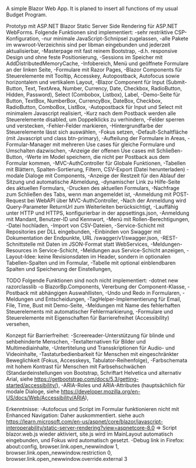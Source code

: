 A simple Blazor Web App.
It is planed to insert all functions of my usual Budget Program.

Prototyp mit ASP.NET Blazor Static Server Side Rendering für ASP.NET WebForms.
Folgende Funktionen sind implementiert:
-sehr restriktive CSP-Konfiguration,
-nur minimale JavaScript-Schnipsel zugelassen,
-alle Pakete im wwwroot-Verzeichnis sind per libman eingebunden und jederzeit aktualisierbar,
-Masterpage mit fast reinem Bootstrap,
-d.h. responsive Design und ohne feste Positionierung,
-Sessions im Speicher mit AddDistributedMemoryCache,
-Infobereich, Menü und geöffnete Formulare an der linken Seite,
-Formulare mit Razor Pages,
-Blazor Components für Steuerelemente mit Tooltip, Accesskey, Autopostback, Autofocus sowie horizontalem und vertikalem Layout,
-Blazor Component für Input (Submit-Button, Text, TextArea, Number, Currency, Date, Checkbox, RadioButton, Hidden, Password), Select (Combobox, Listbox), Label,
-Demo-Seite für Button, TextBox, NumberBox, CurrencyBox, DateBox, Checkbox, RadioButton, ComboBox, ListBox,
-Autopostback für Input und Select mit minimalem Javascript realisiert,
-Kurz nach dem Postback werden alle Steuerelemente disabled, um Doppelklicks zu verhindern,
-Felder sperren und verstecken,
-Fehler-Felder markieren,
-Hintergrundfarbe der Steuerelemente lässt sich auswählen,
-Fokus setzen,
-Default-Schaltfläche (mit Javascript und class btn-primary),
-Aufteilung der Formulare in Areas,
-Formular-Manager mit mehreren Use cases für gleiche Formulare und Umschalten dazwischen,
-Anzeige der offenen Use cases mit Schließen-Button,
-Werte im Model speichern, die nicht per Postback aus dem Formular kommen,
-MVC-AuthController für Globale Funktionen,
-Tabellen mit Blättern, Spalten-Sortierung, Filtern, CSV-Export (Datei herunterladen)
-modale Dialoge mit Components,
-Anzeige der Restzeit für den Ablauf der Sitzung und automatische Abmeldung,
-dynamischer Link zu Hilfe-Seite des aktuellen Formulars,
-Drucken des aktuellen Formulars,
-Nachfrage zum Schließen des Tabs, wenn man angemeldet ist,
-Anmeldung mit POST-Request bei WebAPI über MVC-AuthController,
-Nach der Anmeldung wird Query-Parameter ReturnUrl zum Weiterleiten berücksichtigt,
-Lauffähig unter HTTP und HTTPS, konfigurierbar in der appsettings.json,
-Anmeldung mit Mandant, Benutzer-ID und Kennwort,
-Menü mit Rollen-Berechtigungen,
-Datei hochladen,
-Import von CSV-Dateien,
-Service-Schicht mit Repositories per DLL eingebunden,
-Einbinden von Swagger mit Dokumentation der Endpunkte, URL /swagger/v1/swagger.json,
-REST-Schnittstelle mit Daten im JSON-Format statt WebServices,
-Meldungen-Resources in Service-Schicht,
-Meldungen aus Service-Schicht anzeigen,
-Layout-Idee: keine Revisionsdaten im Header, sondern in optionalen Tabellen-Spalten und im Formular,
-Tabelle mit optional einblendbaren Spalten und Speicherung der Einstellungen,

TODO Folgende Funktionen sind noch nicht implementiert:
-dotnet new razorclasslib -o BlazorBp.Components, Vererbung der Component-Klasse,
-Postback mit abhängigen Auswahllisten,
-Undo und Redo in Formularen,
-Meldungen und Entscheidungen,
-TagHelper-Implementierung für Email, File, Time, Bust mit Demo-Seite,
-Meldungen mit Name des fehlerhaften Steuerelements mit automatischer Fehlermarkierung,
-Formulare und Steuerelemente mit Eigenschaften für Barrierefreihet (Accessibility) versehen,

Konzept für Barrierfreihet:
-Screereader-Unterstützung für blinde und sehbehinderte Menschen,
-Textalternativen für Bilder und Multimediainhalte,
-Untertitelung und Transskriptionen für Audio- und Videoinhalte,
-Tastaturbedienbarkeit für Menschen mit eingeschränkter Beweglichkeit (Fokus, Accesskeys, Tabulator-Reihenfolge),
-Farbschemata mit hohem Kontrast für Menschen mit Farbsehschwächen (Standardeinstellungen von Bootstrap, Schriftart Helvetica und alternativ Arial, siehe https://getbootstrap.com/docs/5.3/getting-started/accessibility/),
-ARIA-Roles und ARIA-Attributes (hauptsächlich für modale Dialoge, siehe https://developer.mozilla.org/en-US/docs/Web/Accessibility/ARIA),

Erkenntnisse:
-Autofocus und Script im Formular funktionieren nicht mit Enhanced Navigation: Daher <script src="_framework/blazor.web.js"></script> auskommentiert. siehe auch https://learn.microsoft.com/en-us/aspnet/core/blazor/javascript-interoperability/static-server-rendering?view=aspnetcore-8.0 => Script blazor.web.js wieder aktiviert, site.js wird im MainLayout automatisch eingebunden, und Fokus wird automatisch gesetzt.
-Debug link in Firefox: about:config, browser.link.open_newwindow 1, browser.link.open_newwindow.restriction 0, browser.link.open_newwindow.override.external 3
